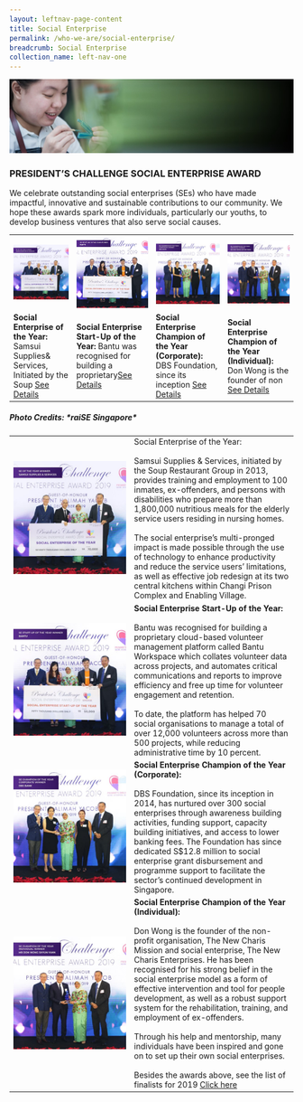 ```yaml
---
layout: leftnav-page-content
title: Social Enterprise
permalink: /who-we-are/social-enterprise/
breadcrumb: Social Enterprise
collection_name: left-nav-one
---
```


![Presidents Challenge Social Enterprise Award Banner](/images/sea-banner_2.jpg "Presidents Challenge Social Enterprise Award Banner")

### PRESIDENT’S CHALLENGE SOCIAL ENTERPRISE AWARD
We celebrate outstanding social enterprises (SEs) who have made impactful, innovative and sustainable contributions to our community.
We hope these awards spark more individuals, particularly our youths, to develop business ventures that also serve social causes.


 
<table width="100%" cellpadding="10px" cellspacing="10px"> <tr>
<td><a href="#tag1"><img src="/images/SE-of-the-Year_Samsui.jpg" alt="Samsui Supplies & Services Pte Ltd" style="width:200px"></a></td>
<td><a href="#tag2"><img src="/images/SE-Startup-of-the-Year_Bantu.jpg" alt="Bantu Pte Ltd" style="width:200px"></a></td>
<td><a href="#tag3"><img src="/images/SE-Champion-of-the-Year-(Corporate)_DBS.jpg" alt="Social Enterprise Champion of the Year (Corporate)" style="width:200px"></a></td> 
<td><a href="#tag4"><img src="/images/SE-Champion-of-the-Year-(Individual)_Mr-Don-Wong.jpg" alt="Social Enterprise Champion of the Year (Individual)" style="width:200px"></a></td></tr>
<tr><td><b>Social Enterprise of the Year: </b> Samsui Supplies& Services, Initiated by the Soup <a href="#tag1">See Details</a></td> 
<td> <b>Social Enterprise Start-Up of the Year:</b> Bantu was recognised for building a proprietary<a href="#tag2">See Details</a></td>
<td><b>Social Enterprise Champion of the Year (Corporate):</b>  DBS Foundation, since its inception <a href="#tag3">See Details</a></td>
<td> <b>Social Enterprise Champion of the Year (Individual):</b>  Don Wong is the founder of non <a href="#tag4">See Details</a></td></tr>
</table>

<h5>Photo Credits: *raiSE Singapore*</h5>

<table width="100%" cellpadding="10px" cellspacing="10px">
<tr>
<td id="tag1" width="200px"> <img src="/images/SE-of-the-Year_Samsui.jpg" alt="Samsui Supplies & Services Pte Ltd" style="width:200px"></a></td>
<td></b>Social Enterprise of the Year: </b>
<br><br>
Samsui Supplies & Services, initiated by the Soup Restaurant Group in 2013, provides training and employment to 100 inmates, ex-offenders, and persons with disabilities who prepare more than 1,800,000 nutritious meals for the elderly service users residing in nursing homes.
<br><br>
The social enterprise’s multi-pronged impact is made possible through the use of technology to enhance productivity and reduce the service users’ limitations, as well as effective job redesign at its two central kitchens within Changi Prison Complex and Enabling Village.</td></tr>

<td id="tag2"> <img src="/images/SE-Startup-of-the-Year_Bantu.jpg" alt="Bantu Pte Ltd" style="width:200px"> </td>
<td><b>Social Enterprise Start-Up of the Year:</b>
<br><br>Bantu was recognised for building a proprietary cloud-based volunteer management platform called Bantu Workspace which collates volunteer data across projects, and automates critical communications and reports to improve efficiency and free up time for volunteer engagement and retention.
<br><br>
To date, the platform has helped 70 social organisations to manage a total of over 12,000 volunteers across more than 500 projects, while reducing administrative time by 10 percent.
</td></tr>
<td id="tag3"> <img src="/images/SE-Champion-of-the-Year-(Corporate)_DBS.jpg" style="width:200px"> </td> 
<td><b>Social Enterprise Champion of the Year (Corporate):</b>
<br><br>DBS Foundation, since its inception in 2014, has nurtured over 300 social enterprises through awareness building activities, funding support, capacity building initiatives, and access to lower banking fees. The Foundation has since dedicated S$12.8 million to social enterprise grant disbursement and programme support to facilitate the sector’s continued development in Singapore. 
</td></tr>
<td id="tag4"> <img src="/images/SE-Champion-of-the-Year-(Individual)_Mr-Don-Wong.jpg" style="width:200px"> </td> 
<td><b>Social Enterprise Champion of the Year (Individual):</b>
<br><br>Don Wong is the founder of the non-profit organisation, The New Charis Mission and social enterprise, The New Charis Enterprises. He has been recognised for his strong belief in the social enterprise model as a form of effective intervention and tool for people development, as well as a robust support system for the rehabilitation, training, and employment of ex-offenders.
<br><br>
Through his help and mentorship, many individuals have been inspired and gone on to set up their own social enterprises.
<br><br>
Besides the awards above, see the list of finalists for 2019 <a href="http://www.raise.sg/president-s-challenge-social-enterprise-award.html" target="_blank">Click here</a>
</td></tr></table> 

